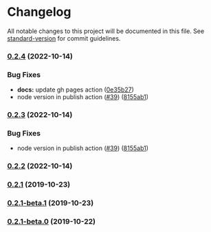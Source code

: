 # Changelog

All notable changes to this project will be documented in this file. See [standard-version](https://github.com/conventional-changelog/standard-version) for commit guidelines.

### [0.2.4](https://github.com/roddolf/jsonld-sort/compare/v0.2.1...v0.2.4) (2022-10-14)


### Bug Fixes

* **docs:** update gh pages action ([0e35b27](https://github.com/roddolf/jsonld-sort/commit/0e35b2702238330eeb0b9a4d1ef83852a2b90f50))
* node version in publish action ([#39](https://github.com/roddolf/jsonld-sort/issues/39)) ([8155ab1](https://github.com/roddolf/jsonld-sort/commit/8155ab14b66908c5c08bf824436b53e7ad785080))

### [0.2.3](https://github.com/roddolf/jsonld-sort/compare/v0.2.1...v0.2.3) (2022-10-14)


### Bug Fixes

* node version in publish action ([#39](https://github.com/roddolf/jsonld-sort/issues/39)) ([8155ab1](https://github.com/roddolf/jsonld-sort/commit/8155ab14b66908c5c08bf824436b53e7ad785080))

### [0.2.2](https://github.com/roddolf/jsonld-sort/compare/v0.2.1...v0.2.2) (2022-10-14)

### [0.2.1](https://github.com/roddolf/jsonld-sort/compare/v0.2.0...v0.2.1) (2019-10-23)

### [0.2.1-beta.1](https://github.com/roddolf/jsonld-sort/compare/v0.2.1-beta.0...v0.2.1-beta.1) (2019-10-23)

### [0.2.1-beta.0](https://github.com/roddolf/jsonld-sort/compare/v0.2.0...v0.2.1-beta.0) (2019-10-22)
